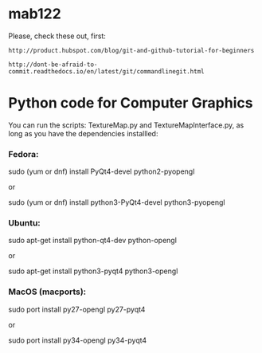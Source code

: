 # mab122

Please, check these out, first: 

    http://product.hubspot.com/blog/git-and-github-tutorial-for-beginners

    http://dont-be-afraid-to-commit.readthedocs.io/en/latest/git/commandlinegit.html


# Python code for Computer Graphics

You can run the scripts: TextureMap.py and TextureMapInterface.py, as long as you have the dependencies installled:


### Fedora:

sudo (yum or dnf) install PyQt4-devel python2-pyopengl

or

sudo (yum or dnf) install python3-PyQt4-devel python3-pyopengl


### Ubuntu:

sudo apt-get install python-qt4-dev python-opengl

or

sudo apt-get install python3-pyqt4 python3-opengl


### MacOS (macports):

sudo port install py27-opengl py27-pyqt4 

or 

sudo port install py34-opengl py34-pyqt4 

